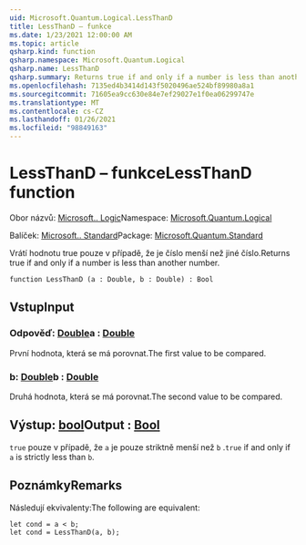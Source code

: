 ```yaml
---
uid: Microsoft.Quantum.Logical.LessThanD
title: LessThanD – funkce
ms.date: 1/23/2021 12:00:00 AM
ms.topic: article
qsharp.kind: function
qsharp.namespace: Microsoft.Quantum.Logical
qsharp.name: LessThanD
qsharp.summary: Returns true if and only if a number is less than another number.
ms.openlocfilehash: 7135ed4b3414d143f5020496ae524bf89980a8a1
ms.sourcegitcommit: 71605ea9cc630e84e7ef29027e1f0ea06299747e
ms.translationtype: MT
ms.contentlocale: cs-CZ
ms.lasthandoff: 01/26/2021
ms.locfileid: "98849163"
---
```

# <a name="lessthand-function"></a><span data-ttu-id="93cf1-102">LessThanD – funkce</span><span class="sxs-lookup"><span data-stu-id="93cf1-102">LessThanD function</span></span>

<span data-ttu-id="93cf1-103">Obor názvů: [Microsoft.. Logic](xref:Microsoft.Quantum.Logical)</span><span class="sxs-lookup"><span data-stu-id="93cf1-103">Namespace: [Microsoft.Quantum.Logical](xref:Microsoft.Quantum.Logical)</span></span>

<span data-ttu-id="93cf1-104">Balíček: [Microsoft.. Standard](https://nuget.org/packages/Microsoft.Quantum.Standard)</span><span class="sxs-lookup"><span data-stu-id="93cf1-104">Package: [Microsoft.Quantum.Standard](https://nuget.org/packages/Microsoft.Quantum.Standard)</span></span>


<span data-ttu-id="93cf1-105">Vrátí hodnotu true pouze v případě, že je číslo menší než jiné číslo.</span><span class="sxs-lookup"><span data-stu-id="93cf1-105">Returns true if and only if a number is less than another number.</span></span>

```qsharp
function LessThanD (a : Double, b : Double) : Bool
```


## <a name="input"></a><span data-ttu-id="93cf1-106">Vstup</span><span class="sxs-lookup"><span data-stu-id="93cf1-106">Input</span></span>

### <a name="a--double"></a><span data-ttu-id="93cf1-107">Odpověď: [Double](xref:microsoft.quantum.lang-ref.double)</span><span class="sxs-lookup"><span data-stu-id="93cf1-107">a : [Double](xref:microsoft.quantum.lang-ref.double)</span></span>

<span data-ttu-id="93cf1-108">První hodnota, která se má porovnat.</span><span class="sxs-lookup"><span data-stu-id="93cf1-108">The first value to be compared.</span></span>


### <a name="b--double"></a><span data-ttu-id="93cf1-109">b: [Double](xref:microsoft.quantum.lang-ref.double)</span><span class="sxs-lookup"><span data-stu-id="93cf1-109">b : [Double](xref:microsoft.quantum.lang-ref.double)</span></span>

<span data-ttu-id="93cf1-110">Druhá hodnota, která se má porovnat.</span><span class="sxs-lookup"><span data-stu-id="93cf1-110">The second value to be compared.</span></span>



## <a name="output--bool"></a><span data-ttu-id="93cf1-111">Výstup: [bool](xref:microsoft.quantum.lang-ref.bool)</span><span class="sxs-lookup"><span data-stu-id="93cf1-111">Output : [Bool](xref:microsoft.quantum.lang-ref.bool)</span></span>

<span data-ttu-id="93cf1-112">`true` pouze v případě, že `a` je pouze striktně menší než `b` .</span><span class="sxs-lookup"><span data-stu-id="93cf1-112">`true` if and only if `a` is strictly less than `b`.</span></span>

## <a name="remarks"></a><span data-ttu-id="93cf1-113">Poznámky</span><span class="sxs-lookup"><span data-stu-id="93cf1-113">Remarks</span></span>

<span data-ttu-id="93cf1-114">Následují ekvivalenty:</span><span class="sxs-lookup"><span data-stu-id="93cf1-114">The following are equivalent:</span></span>

```qsharp
let cond = a < b;
let cond = LessThanD(a, b);
```